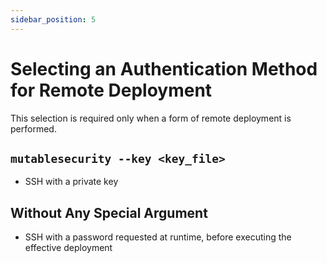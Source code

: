 ```yaml
---
sidebar_position: 5
---
```


# Selecting an Authentication Method for Remote Deployment

This selection is required only when a form of remote deployment is performed.

## `mutablesecurity --key <key_file>`

- SSH with a private key

## Without Any Special Argument

- SSH with a password requested at runtime, before executing the effective deployment